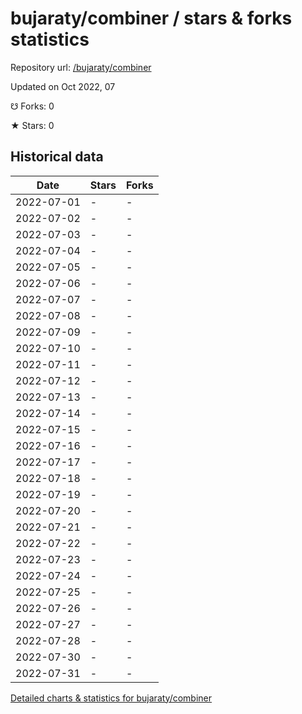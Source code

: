 # bujaraty/combiner / stars & forks statistics

Repository url: [/bujaraty/combiner](https://github.com/bujaraty/combiner)

Updated on Oct 2022, 07

☋ Forks: 0

★ Stars: 0

## Historical data
| Date | Stars | Forks |
|------|-------|-------|
| 2022-07-01 | - | - | 
| 2022-07-02 | - | - | 
| 2022-07-03 | - | - | 
| 2022-07-04 | - | - | 
| 2022-07-05 | - | - | 
| 2022-07-06 | - | - | 
| 2022-07-07 | - | - | 
| 2022-07-08 | - | - | 
| 2022-07-09 | - | - | 
| 2022-07-10 | - | - | 
| 2022-07-11 | - | - | 
| 2022-07-12 | - | - | 
| 2022-07-13 | - | - | 
| 2022-07-14 | - | - | 
| 2022-07-15 | - | - | 
| 2022-07-16 | - | - | 
| 2022-07-17 | - | - | 
| 2022-07-18 | - | - | 
| 2022-07-19 | - | - | 
| 2022-07-20 | - | - | 
| 2022-07-21 | - | - | 
| 2022-07-22 | - | - | 
| 2022-07-23 | - | - | 
| 2022-07-24 | - | - | 
| 2022-07-25 | - | - | 
| 2022-07-26 | - | - | 
| 2022-07-27 | - | - | 
| 2022-07-28 | - | - | 
| 2022-07-30 | - | - | 
| 2022-07-31 | - | - | 


[Detailed charts & statistics for bujaraty/combiner](https://reviewgithub.com/rep/bujaraty/combiner)
